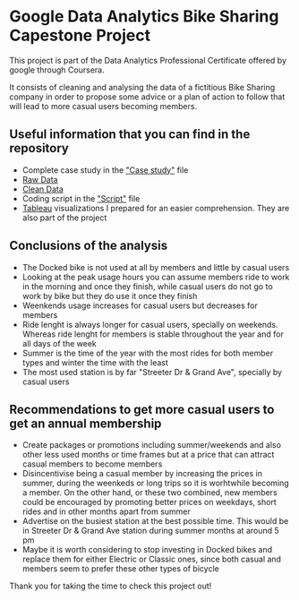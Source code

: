 # Google Data Analytics Bike Sharing Capestone Project

This project is part of the Data Analytics Professional Certificate offered by google through Coursera.

It consists of cleaning and analysing the data of a fictitious Bike Sharing company in order to propose some advice or a plan of action to follow that will lead to more casual users becoming members. 

## Useful information that you can find in the repository

  - Complete case study in the ["Case study"](https://github.com/JavierRodriguezRoldan/Google-Bike-Sharing-Project/blob/main/Case%20Study.docx) file 
  - [Raw Data](https://1drv.ms/u/s!Avxa0UVAVksUoxbPLKREOso_ZuJq?e=auT035)
  - [Clean Data](https://1drv.ms/u/s!Avxa0UVAVksUo0E0yKnibLVa4KDM?e=Ev5WfQ)
  - Coding script in the ["Script"](https://github.com/JavierRodriguezRoldan/Google-Bike-Sharing-Project/blob/main/Script.R) file
  - [Tableau](https://public.tableau.com/app/profile/javier.rodr.guez4328/viz/GoogleBikeSharingProject/Hourdayandmonth) visualizations I prepared for an easier comprehension. They are also part of the project
  
## Conclusions of the analysis

  - The Docked bike is not used at all by members and little by casual users
  - Looking at the peak usage hours you can assume members ride to work in the morning and once they finish, while casual users do not go to work by bike but they do use it once they finish
  - Weenkends usage increases for casual users but decreases for members
  - Ride lenght is always longer for casual users, specially on weekends. Whereas ride lenght for members is stable throughout the year and for all days of the week
  - Summer is the time of the year with the most rides for both member types and winter the time with the least  
  - The most used station is by far "Streeter Dr & Grand Ave", specially by casual users
  
## Recommendations to get more casual users to get an annual membership

  - Create packages or promotions including summer/weekends and also other less used months or time frames but at a price that can attract casual members to become members 
  - Disincentivise being a casual member by increasing the prices in summer, during the weenkeds or long trips so it is worhtwhile becoming a member. On the other hand, or these two combined, new members could be encouraged by promoting better prices on weekdays, short rides and in other months apart from summer
  - Advertise on the busiest station at the best possible time. This would be in Streeter Dr & Grand Ave station during summer months at around 5 pm
  - Maybe it is worth considering to stop investing in Docked bikes and replace them for either Electric or Classic ones, since both casual and members seem to prefer these other types of bicycle

Thank you for taking the time to check this project out! 
